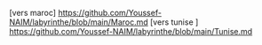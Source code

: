 [vers maroc] https://github.com/Youssef-NAIM/labyrinthe/blob/main/Maroc.md
[vers tunise ] https://github.com/Youssef-NAIM/labyrinthe/blob/main/Tunise.md
